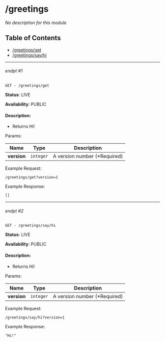 # /greetings

_No description for this module_

## Table of Contents
- [/greetings/get](#endpt-1)
- [/greetings/say/hi](#endpt-2)

___
###### endpt #1
```
GET - /greetings/get
```

**Status**: LIVE

**Availability**: PUBLIC

#### Description:
- Returns Hi!

Params:

| Name | Type | Description |
|--|--|--|
| **version** | `integer` | A version number (*Required)


Example Request:
```
/greetings/get?version=1
```

Example Response:
```
[]
```
___
###### endpt #2
```
GET - /greetings/say/hi
```

**Status**: LIVE

**Availability**: PUBLIC

#### Description:
- Returns Hi!

Params:

| Name | Type | Description |
|--|--|--|
| **version** | `integer` | A version number (*Required)


Example Request:
```
/greetings/say/hi?version=1
```

Example Response:
```
"Hi!"
```
